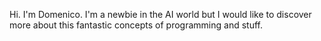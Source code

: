 Hi. I'm Domenico. I'm a newbie in the AI world but I would like to discover more about this fantastic concepts of programming and stuff. 
